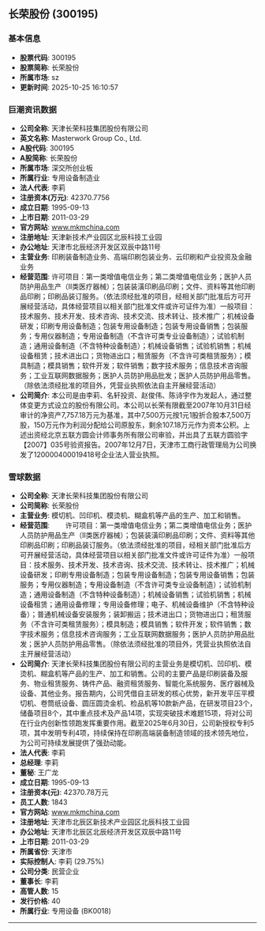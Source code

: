 ## 长荣股份 (300195)

### 基本信息

- **股票代码**: 300195
- **股票简称**: 长荣股份
- **所属市场**: sz
- **更新时间**: 2025-10-25 16:10:57

### 巨潮资讯数据

- **公司全称**: 天津长荣科技集团股份有限公司
- **英文名称**: Masterwork Group Co., Ltd.
- **A股代码**: 300195
- **A股简称**: 长荣股份
- **所属市场**: 深交所创业板
- **所属行业**: 专用设备制造业
- **法人代表**: 李莉
- **注册资本(万元)**: 42370.7756
- **成立日期**: 1995-09-13
- **上市日期**: 2011-03-29
- **官方网站**: www.mkmchina.com
- **注册地址**: 天津新技术产业园区北辰科技工业园
- **办公地址**: 天津市北辰经济开发区双辰中路11号
- **主营业务**: 印刷装备制造业务、高端印刷包装业务、云印刷和产业投资及金融业务
- **经营范围**: 许可项目：第一类增值电信业务；第二类增值电信业务；医护人员防护用品生产（Ⅱ类医疗器械）；包装装潢印刷品印刷；文件、资料等其他印刷品印刷；印刷品装订服务。（依法须经批准的项目，经相关部门批准后方可开展经营活动，具体经营项目以相关部门批准文件或许可证件为准）一般项目：技术服务、技术开发、技术咨询、技术交流、技术转让、技术推广；机械设备研发；印刷专用设备制造；包装专用设备制造；包装专用设备销售；包装服务；专用仪器制造；专用设备制造（不含许可类专业设备制造）；试验机制造；通用设备制造（不含特种设备制造）；机械设备销售；试验机销售；机械设备租赁；技术进出口；货物进出口；租赁服务（不含许可类租赁服务）；模具制造；模具销售；软件开发；软件销售；数字技术服务；信息技术咨询服务；工业互联网数据服务；医护人员防护用品批发；医护人员防护用品零售。（除依法须经批准的项目外，凭营业执照依法自主开展经营活动）
- **公司简介**: 本公司是由李莉、名轩投资、赵俊伟、陈诗宇作为发起人，通过整体变更方式设立的股份有限公司。本公司以长荣有限截至2007年10月31日经审计的净资产7,757.18万元为基准，其中7,500万元按1元1股折合股本7,500万股，150万元作为利润分配给公司原股东，剩余107.18万元作为资本公积。上述出资经北京五联方圆会计师事务所有限公司审验，并出具了五联方圆验字【2007】035号验资报告。2007年12月7日，天津市工商行政管理局为公司换发了120000400019418号企业法人营业执照。

### 雪球数据

- **公司全称**: 天津长荣科技集团股份有限公司
- **公司简称**: 长荣股份
- **主营业务**: 模切机、凹印机、模烫机、糊盒机等产品的生产、加工和销售。
- **经营范围**: 　　许可项目：第一类增值电信业务；第二类增值电信业务；医护人员防护用品生产（Ⅱ类医疗器械）；包装装潢印刷品印刷；文件、资料等其他印刷品印刷；印刷品装订服务。（依法须经批准的项目，经相关部门批准后方可开展经营活动，具体经营项目以相关部门批准文件或许可证件为准）一般项目：技术服务、技术开发、技术咨询、技术交流、技术转让、技术推广；机械设备研发；印刷专用设备制造；包装专用设备制造；包装专用设备销售；包装服务；专用仪器制造；专用设备制造（不含许可类专业设备制造）；试验机制造；通用设备制造（不含特种设备制造）；机械设备销售；试验机销售；机械设备租赁；通用设备修理；专用设备修理；电子、机械设备维护（不含特种设备）；普通机械设备安装服务；装卸搬运；技术进出口；货物进出口；租赁服务（不含许可类租赁服务）；模具制造；模具销售；软件开发；软件销售；数字技术服务；信息技术咨询服务；工业互联网数据服务；医护人员防护用品批发；医护人员防护用品零售。（除依法须经批准的项目外，凭营业执照依法自主开展经营活动）
- **公司简介**: 天津长荣科技集团股份有限公司的主营业务是模切机、凹印机、模烫机、糊盒机等产品的生产、加工和销售。公司的主要产品是印刷装备及服务、物业租赁服务、铸件产品、融资租赁服务、智能化系统服务、医疗器械及设备、其他业务。报告期内，公司凭借自主研发的核心优势，新开发平压平模切机、卷筒纸设备、圆压圆烫金机、检品机等10款新产品，在研发项目23个，储备项目8个，其中重点技术及产品14项，实现突破技术难题15项，将对公司在行业内创新性领跑发挥重要作用。截至2025年6月30日，公司新授权专利5项，其中发明专利4项，持续保持在印刷高端装备制造领域的技术领先地位，为公司可持续发展提供了强劲动能。
- **法人代表**: 李莉
- **总经理**: 李莉
- **董秘**: 王广龙
- **成立日期**: 1995-09-13
- **注册资本(元)**: 42370.78万元
- **员工人数**: 1843
- **官方网站**: www.mkmchina.com
- **注册地址**: 天津市北辰区新技术产业园区北辰科技工业园
- **办公地址**: 天津市北辰区北辰经济开发区双辰中路11号
- **上市日期**: 2011-03-29
- **所属省份**: 天津市
- **实际控制人**: 李莉 (29.75%)
- **公司分类**: 民营企业
- **董事长**: 李莉
- **高管人数**: 15
- **发行价格**: 40
- **所属行业**: 专用设备 (BK0018)

---